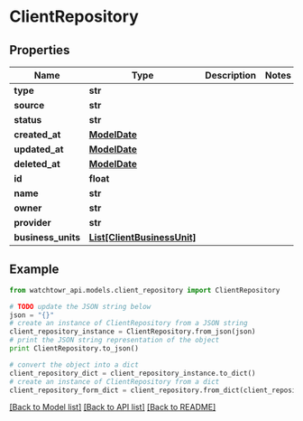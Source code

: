 # ClientRepository


## Properties
Name | Type | Description | Notes
------------ | ------------- | ------------- | -------------
**type** | **str** |  | 
**source** | **str** |  | 
**status** | **str** |  | 
**created_at** | [**ModelDate**](ModelDate.md) |  | 
**updated_at** | [**ModelDate**](ModelDate.md) |  | 
**deleted_at** | [**ModelDate**](ModelDate.md) |  | 
**id** | **float** |  | 
**name** | **str** |  | 
**owner** | **str** |  | 
**provider** | **str** |  | 
**business_units** | [**List[ClientBusinessUnit]**](ClientBusinessUnit.md) |  | 

## Example

```python
from watchtowr_api.models.client_repository import ClientRepository

# TODO update the JSON string below
json = "{}"
# create an instance of ClientRepository from a JSON string
client_repository_instance = ClientRepository.from_json(json)
# print the JSON string representation of the object
print ClientRepository.to_json()

# convert the object into a dict
client_repository_dict = client_repository_instance.to_dict()
# create an instance of ClientRepository from a dict
client_repository_form_dict = client_repository.from_dict(client_repository_dict)
```
[[Back to Model list]](../README.md#documentation-for-models) [[Back to API list]](../README.md#documentation-for-api-endpoints) [[Back to README]](../README.md)


